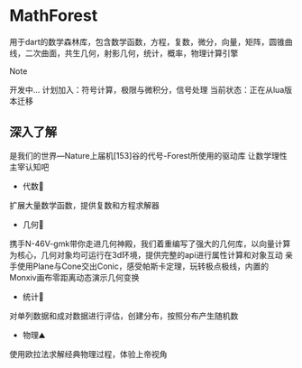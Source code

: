 # MathForest

用于dart的数学森林库，包含数学函数，方程，复数，微分，向量，矩阵，圆锥曲线，二次曲面，共生几何，射影几何，统计，概率，物理计算引擎

> [!NOTE]
> 开发中...
> 计划加入：符号计算，极限与微积分，信号处理
> 当前状态：正在从lua版本迁移

## 深入了解
是我们的世界—Nature上届机[153]谷的代号-Forest所使用的驱动库 让数学理性主宰认知吧

- 代数🦘

扩展大量数学函数，提供复数和方程求解器

- 几何🐒

携手N-46V-gmk带你走进几何神殿，我们着重编写了强大的几何库，以向量计算为核心，几何对象均可运行在3d环境，提供完整的api进行属性计算和对象互动
亲手使用Plane与Cone交出Conic，感受帕斯卡定理，玩转极点极线，内置的Monxiv画布零距离动态演示几何变换

- 统计🐳

对单列数据和成对数据进行评估，创建分布，按照分布产生随机数

- 物理⛰️

使用欧拉法求解经典物理过程，体验上帝视角